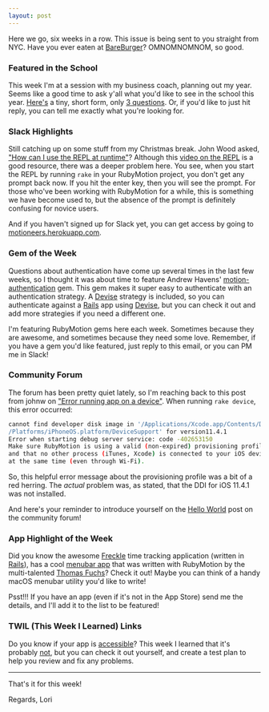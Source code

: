 ```yaml
---
layout: post
---
```

Here we go, six weeks in a row.  This issue is being sent to you straight from NYC. Have you 
ever eaten at [BareBurger](https://www.bareburger.com/menu/?utm_source=rubymotionweekly.com&utm_medium=web&utm_campaign=newsletter&utm_content=6)?
OMNOMNOMNOM, so good.

### Featured in the School

This week I'm at a session with my business coach, planning out my year. Seems like a good time 
to ask y'all what you'd like to see in the school this year. [Here's](https://loriolson.typeform.com/to/RKK0mc?utm_source=rubymotionweekly.com&utm_medium=web&utm_campaign=newsletter&utm_content=6) 
a tiny, short form, only [3 questions](https://loriolson.typeform.com/to/RKK0mc?utm_source=rubymotionweekly.com&utm_medium=web&utm_campaign=newsletter&utm_content=6). Or, if you'd like to just hit reply, you can tell me 
exactly what you're looking for.  

### Slack Highlights

Still catching up on some stuff from my Christmas break.  John Wood asked, ["How can I use the 
REPL at runtime"](https://motioneers.slack.com/archives/C055RDLS0/p1545423388006700?utm_source=rubymotionweekly.com&utm_medium=web&utm_campaign=newsletter&utm_content=6)?
Although this [video on the REPL](https://www.youtube.com/watch?v=rejYKzLglSE&utm_source=rubymotionweekly.com&utm_medium=web&utm_campaign=newsletter&utm_content=6) 
is a good resource, there was a deeper problem 
here.  You see, when you start the REPL by running `rake` in your RubyMotion project, you don't 
get any prompt back now.  If you hit the enter key, then you will see the prompt.  For those 
who've been working with RubyMotion for a while, this is something we have become used to, but 
the absence of the prompt is definitely confusing for novice users.

And if you haven't signed up for Slack yet, you can get access by going to [motioneers.herokuapp.com](http://motioneers.herokuapp.com/?utm_source=rm_weekly&utm_medium=web&utm_campaign=newsletter&utm_content=6).

### Gem of the Week

Questions about authentication have come up several times in the last few weeks, so I thought it 
was about time to feature Andrew Havens' [motion-authentication](https://github.com/andrewhavens/motion-authentication?utm_source=rubymotionweekly.com&utm_medium=web&utm_campaign=newsletter&utm_content=6) 
gem. This gem makes it super easy 
to authenticate with an authentication strategy.  A [Devise](https://github.com/plataformatec/devise?utm_source=rubymotionweekly.com&utm_medium=web&utm_campaign=newsletter&utm_content=6) strategy is included, so you can 
authenticate against a [Rails](https://rubyonrails.org/?utm_source=rubymotionweekly.com&utm_medium=web&utm_campaign=newsletter&utm_content=6) app using [Devise](https://github.com/plataformatec/devise?utm_source=rubymotionweekly.com&utm_medium=web&utm_campaign=newsletter&utm_content=6), but you can check it out and add more strategies 
if you need a different one.

I'm featuring RubyMotion gems here each week.  Sometimes because they are awesome, and sometimes 
because they need some love. Remember, if you have a gem you'd like featured, just reply to this 
email, or you can PM me in Slack! 

### Community Forum

The forum has been pretty quiet lately, so I'm reaching back to this post from johnw on 
["Error running app on a device"](http://community.rubymotion.com/t/error-running-app-on-a-device/158?utm_source=rubymotionweekly.com&utm_medium=web&utm_campaign=newsletter&utm_content=6). When running `rake device`, this error occurred:

```bash
cannot find developer disk image in '/Applications/Xcode.app/Contents/Developer
/Platforms/iPhoneOS.platform/DeviceSupport' for version11.4.1
Error when starting debug server service: code -402653150
Make sure RubyMotion is using a valid (non-expired) provisioning profile
and that no other process (iTunes, Xcode) is connected to your iOS device
at the same time (even through Wi-Fi).
```

So, this helpful error message about the provisioning profile was a bit of a red herring. The 
*actual* problem was, as stated, that the DDI for iOS 11.4.1 was not installed.

And here's your reminder to introduce yourself on the [Hello World](http://community.rubymotion.com/t/hello-world-start-here/13?utm_source=rm_weekly&utm_medium=web&utm_campaign=newsletter&utm_content=6) post on the community forum!

### App Highlight of the Week

Did you know the awesome [Freckle](https://letsfreckle.com/?utm_source=rubymotionweekly.com&utm_medium=web&utm_campaign=newsletter&utm_content=6) 
time tracking application (written in [Rails](https://rubyonrails.org/?utm_source=rubymotionweekly.com&utm_medium=web&utm_campaign=newsletter&utm_content=6)), has a cool 
[menubar app](https://help.letsfreckle.com/article/19-mac-os-x-app?utm_source=rubymotionweekly.com&utm_medium=web&utm_campaign=newsletter&utm_content=6) that was written with RubyMotion by the multi-talented [Thomas Fuchs](https://twitter.com/thomasfuchs?utm_source=rubymotionweekly&utm_medium=web&utm_campaign=newsletter&utm_content=6)? Check it out! 
Maybe you can think of a handy macOS menubar utility you'd like to write!

Psst!!! If you have an app (even if it's not in the App Store) send me the details, and I'll add 
it to the list to be featured!

### TWIL (This Week I Learned) Links 

Do you know if your app is [accessible](https://velocityraptor.co/2018/12/11/ios-accessibility-testing/?utm_source=rubymotionweekly&utm_medium=web&utm_campaign=newsletter&utm_content=6)? 
This week I learned that it's probably [not](https://uxdesign.cc/is-your-ios-app-accessible-probably-not-heres-how-to-tell-for-sure-2950feee9165?utm_source=rubymotionweekly&utm_medium=web&utm_campaign=newsletter&utm_content=6), but you can 
check it out yourself, and create a test plan to help you review and fix any problems.

----
That's it for this week!  

Regards, Lori
